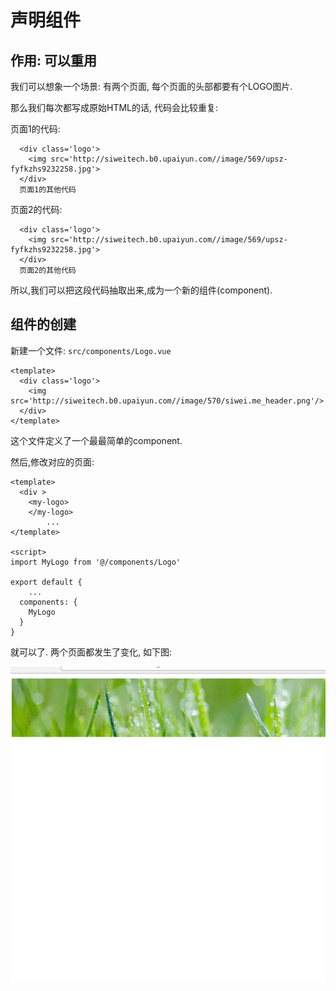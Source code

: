 # 声明组件

## 作用: 可以重用

我们可以想象一个场景: 有两个页面, 每个页面的头部都要有个LOGO图片.

那么我们每次都写成原始HTML的话, 代码会比较重复:


页面1的代码:
```
  <div class='logo'>
    <img src='http://siweitech.b0.upaiyun.com//image/569/upsz-fyfkzhs9232258.jpg'>
  </div>
  页面1的其他代码
```


页面2的代码:
```
  <div class='logo'>
    <img src='http://siweitech.b0.upaiyun.com//image/569/upsz-fyfkzhs9232258.jpg'>
  </div>
  页面2的其他代码
```

所以,我们可以把这段代码抽取出来,成为一个新的组件(component).

## 组件的创建

新建一个文件: `src/components/Logo.vue`

```
<template>
  <div class='logo'>
    <img src='http://siweitech.b0.upaiyun.com//image/570/siwei.me_header.png'/>
  </div>
</template>
```

这个文件定义了一个最最简单的component.

然后,修改对应的页面:

```
<template>
  <div >
    <my-logo>
    </my-logo>
		...
</template>

<script>
import MyLogo from '@/components/Logo'

export default {
	...
  components: {
    MyLogo
  }
}
```

就可以了. 两个页面都发生了变化, 如下图:

![两个页面都具备了logo](./images/vuejs_增加了logo_components.gif)
